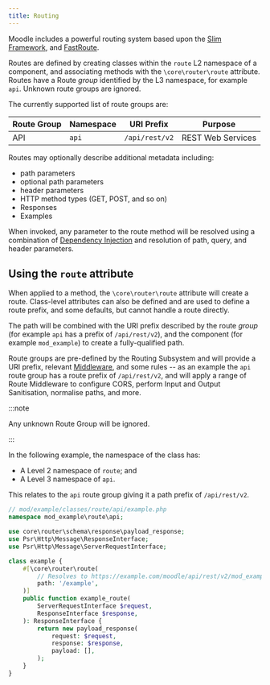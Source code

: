 ```yaml
---
title: Routing
---
```


<Since issueNumber="MDL-81301" version="4.5" />

Moodle includes a powerful routing system based upon the [Slim Framework](https://www.slimframework.com/), and [FastRoute](https://github.com/nikic/FastRoute).

Routes are defined by creating classes within the `route` L2 namespace of a component, and associating methods with the `\core\router\route` attribute. Routes have a Route _group_ identified by the L3 namespace, for example `api`. Unknown route groups are ignored.

The currently supported list of route groups are:

| Route Group | Namespace | URI Prefix | Purpose |
| --- | --- | --- | --- |
| API  | `api` | `/api/rest/v2` | REST Web Services |

Routes may optionally describe additional metadata including:

- path parameters
- optional path parameters
- header parameters
- HTTP method types (GET, POST, and so on)
- Responses
- Examples

When invoked, any parameter to the route method will be resolved using a combination of [Dependency Injection](../../core/di/index.md) and resolution of path, query, and header parameters.

## Using the `route` attribute

When applied to a method, the `\core\router\route` attribute will create a route. Class-level attributes can also be defined and are used to define a route prefix, and some defaults, but cannot handle a route directly.

The path will be combined with the URI prefix described by the route _group_ (for example `api` has a prefix of `/api/rest/v2`), and the component (for example `mod_example`) to create a fully-qualified path.

Route groups are pre-defined by the Routing Subsystem and will provide a URI prefix, relevant [Middleware](https://www.php-fig.org/psr/psr-15/meta/), and some rules -- as an example the `api` route group has a route prefix of `/api/rest/v2`, and will apply a range of Route Middleware to configure CORS, perform Input and Output Sanitisation, normalise paths, and more.

:::note

Any unknown Route Group will be ignored.

:::

In the following example, the namespace of the class has:

- A Level 2 namespace of `route`; and
- A Level 3 namespace of `api`.

This relates to the `api` route group giving it a path prefix of `/api/rest/v2`.

```php title="A simple route"
// mod/example/classes/route/api/example.php
namespace mod_example\route\api;

use core\router\schema\response\payload_response;
use Psr\Http\Message\ResponseInterface;
use Psr\Http\Message\ServerRequestInterface;

class example {
    #[\core\router\route(
        // Resolves to https://example.com/moodle/api/rest/v2/mod_example/example
        path: '/example',
    )]
    public function example_route(
        ServerRequestInterface $request,
        ResponseInterface $response,
    ): ResponseInterface {
        return new payload_response(
            request: $request,
            response: $response,
            payload: [],
        );
    }
}
```
